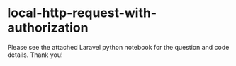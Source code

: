 # local-http-request-with-authorization
Please see the attached Laravel python notebook for the question and code details. Thank you!
